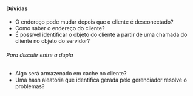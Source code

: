 #### Dúvidas
- O endereço pode mudar depois que o cliente é desconectado?
- Como saber o endereço do cliente?
- É possível identificar o objeto do cliente a partir de uma chamada do cliente no objeto do servidor?


###### Para discutir entre a dupla
- Algo será armazenado em cache no cliente?
- Uma hash aleatória que identifica gerada pelo gerenciador 
resolve o problemas?